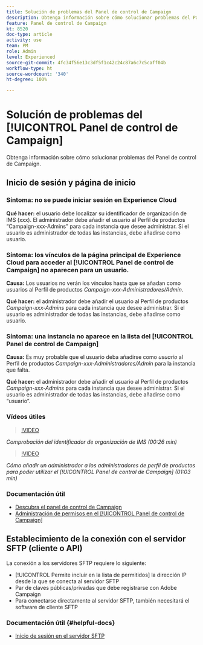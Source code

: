 ```yaml
---
title: Solución de problemas del Panel de control de Campaign
description: Obtenga información sobre cómo solucionar problemas del Panel de control de Campaign
feature: Panel de control de Campaign
kt: 8520
doc-type: article
activity: use
team: PM
role: Admin
level: Experienced
source-git-commit: 4fc34f56e13c3df5f1c42c24c87a6c7c5caff04b
workflow-type: ht
source-wordcount: '340'
ht-degree: 100%

---
```


# Solución de problemas del [!UICONTROL Panel de control de Campaign]

Obtenga información sobre cómo solucionar problemas del Panel de control de Campaign.

## Inicio de sesión y página de inicio

### Síntoma: no se puede iniciar sesión en Experience Cloud

**Qué hacer:**
el usuario debe localizar su identificador de organización de IMS (xxx). El administrador debe añadir el usuario al Perfil de productos “Campaign-xxx-Admins” para cada instancia que desee administrar. Si el usuario es administrador de todas las instancias, debe añadirse como usuario.

### Síntoma: los vínculos de la página principal de Experience Cloud para acceder al [!UICONTROL Panel de control de Campaign] no aparecen para un usuario.

**Causa:**
Los usuarios no verán los vínculos hasta que se añadan como usuarios al Perfil de productos _Campaign-xxx-Administradores/Admin_.

**Qué hacer:**
el administrador debe añadir el usuario al Perfil de productos _Campaign-xxx-Admins_ para cada instancia que desee administrar. Si el usuario es administrador de todas las instancias, debe añadirse como usuario.

### Síntoma: una instancia no aparece en la lista del [!UICONTROL Panel de control de Campaign]

**Causa:**
Es muy probable que el usuario deba añadirse como *usuario* al Perfil de productos _Campaign-xxx-Administradores/Admin_ para la instancia que falta.

**Qué hacer:**
el administrador debe añadir el usuario al Perfil de productos _Campaign-xxx-Admins_ para cada instancia que desee administrar. Si el usuario es administrador de todas las instancias, debe añadirse como “usuario”.

### Vídeos útiles

>[!VIDEO](https://video.tv.adobe.com/v/27183?quality=12)

*Comprobación del identificador de organización de IMS (00:26 min)*

>[!VIDEO](https://video.tv.adobe.com/v/27147?quality=12)

*Cómo añadir un administrador a los administradores de perfil de productos para poder utilizar el [!UICONTROL Panel de control de Campaign] (01:03 min)*

### Documentación útil

* [Descubra el panel de control de Campaign](https://experienceleague.adobe.com/docs/control-panel/using/control-panel-home.html?lang=es)
* [Administración de permisos en el [!UICONTROL Panel de control de Campaign]](https://experienceleague.adobe.com/docs/control-panel/using/control-panel-home.html?lang=es)

## Establecimiento de la conexión con el servidor SFTP (cliente o API)

La conexión a los servidores SFTP requiere lo siguiente:

* [!UICONTROL Permite incluir en la lista de permitidos] la dirección IP desde la que se conecta al servidor SFTP
* Par de claves públicas/privadas que debe registrarse con Adobe Campaign
* Para conectarse directamente al servidor SFTP, también necesitará el software de cliente SFTP

### Documentación útil {#helpful-docs}

* [Inicio de sesión en el servidor SFTP](https://experienceleague.adobe.com/docs/control-panel/using/control-panel-home.html?lang=es)
